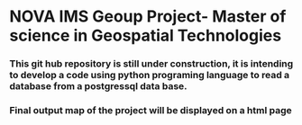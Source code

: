 # NOVA IMS Geoup Project- Master of science in Geospatial Technologies

### This git hub repository is still under construction, it is intending to develop a code using python programing language to read a database from a postgressql data base.

### Final output map of the project will be displayed on a html page
